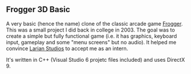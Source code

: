 ## Frogger 3D Basic


A very basic (hence the name) clone of the classic arcade game [Frogger](http://en.wikipedia.org/wiki/Frogger).
This was a small project I did back in college in 2003.
The goal was to create a simple but fully functional game (i.e. it has graphics, keyboard input, gameplay and some "menu screens" but no audio).
It helped me convince [Larian Studios](http://www.larian.com/) to accept me as an intern.

It's written in C++ (Visual Studio 6 projetc files included) and uses DirectX 9.